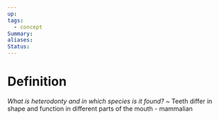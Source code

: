 ```yaml
---
up: 
tags:
  - concept
Summary: 
aliases: 
Status:
---
```

# Definition
*What is heterodonty and in which species is it found?*
~
Teeth differ in shape and function in different parts of the mouth - mammalian